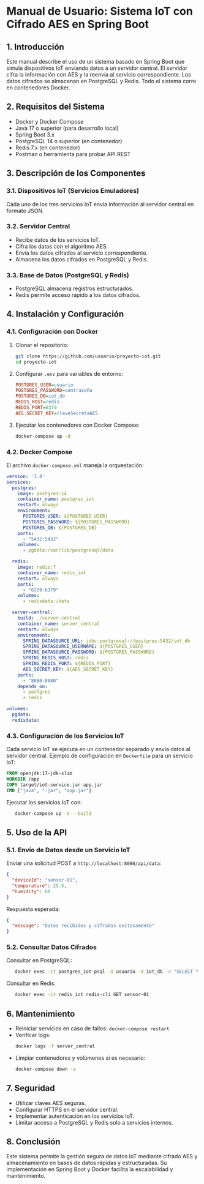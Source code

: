 # Manual de Usuario: Sistema IoT con Cifrado AES en Spring Boot

## 1. Introducción

Este manual describe el uso de un sistema basado en Spring Boot que simula dispositivos IoT enviando datos a un servidor central. El servidor cifra la información con AES y la reenvía al servicio correspondiente. Los datos cifrados se almacenan en PostgreSQL y Redis. Todo el sistema corre en contenedores Docker.

## 2. Requisitos del Sistema

- Docker y Docker Compose
- Java 17 o superior (para desarrollo local)
- Spring Boot 3.x
- PostgreSQL 14 o superior (en contenedor)
- Redis 7.x (en contenedor)
- Postman o herramienta para probar API REST

## 3. Descripción de los Componentes

### 3.1. Dispositivos IoT (Servicios Emuladores)

Cada uno de los tres servicios IoT envía información al servidor central en formato JSON.

### 3.2. Servidor Central

- Recibe datos de los servicios IoT.
- Cifra los datos con el algoritmo AES.
- Envía los datos cifrados al servicio correspondiente.
- Almacena los datos cifrados en PostgreSQL y Redis.

### 3.3. Base de Datos (PostgreSQL y Redis)

- PostgreSQL almacena registros estructurados.
- Redis permite acceso rápido a los datos cifrados.

## 4. Instalación y Configuración

### 4.1. Configuración con Docker

1. Clonar el repositorio:
   ```sh
   git clone https://github.com/usuario/proyecto-iot.git
   cd proyecto-iot
   ```
2. Configurar `.env` para variables de entorno:
   ```ini
   POSTGRES_USER=usuario
   POSTGRES_PASSWORD=contraseña
   POSTGRES_DB=iot_db
   REDIS_HOST=redis
   REDIS_PORT=6379
   AES_SECRET_KEY=claveSecretaAES
   ```
3. Ejecutar los contenedores con Docker Compose:
   ```sh
   docker-compose up -d
   ```

### 4.2. Docker Compose

El archivo `docker-compose.yml` maneja la orquestación:

```yaml
version: '3.8'
services:
  postgres:
    image: postgres:14
    container_name: postgres_iot
    restart: always
    environment:
      POSTGRES_USER: ${POSTGRES_USER}
      POSTGRES_PASSWORD: ${POSTGRES_PASSWORD}
      POSTGRES_DB: ${POSTGRES_DB}
    ports:
      - "5432:5432"
    volumes:
      - pgdata:/var/lib/postgresql/data

  redis:
    image: redis:7
    container_name: redis_iot
    restart: always
    ports:
      - "6379:6379"
    volumes:
      - redisdata:/data

  server-central:
    build: ./server-central
    container_name: server_central
    restart: always
    environment:
      SPRING_DATASOURCE_URL: jdbc:postgresql://postgres:5432/iot_db
      SPRING_DATASOURCE_USERNAME: ${POSTGRES_USER}
      SPRING_DATASOURCE_PASSWORD: ${POSTGRES_PASSWORD}
      SPRING_REDIS_HOST: redis
      SPRING_REDIS_PORT: ${REDIS_PORT}
      AES_SECRET_KEY: ${AES_SECRET_KEY}
    ports:
      - "8080:8080"
    depends_on:
      - postgres
      - redis

volumes:
  pgdata:
  redisdata:
```

### 4.3. Configuración de los Servicios IoT

Cada servicio IoT se ejecuta en un contenedor separado y envía datos al servidor central. Ejemplo de configuración en `Dockerfile` para un servicio IoT:

```dockerfile
FROM openjdk:17-jdk-slim
WORKDIR /app
COPY target/iot-service.jar app.jar
CMD ["java", "-jar", "app.jar"]
```

Ejecutar los servicios IoT con:

```sh
   docker-compose up -d --build
```

## 5. Uso de la API

### 5.1. Envío de Datos desde un Servicio IoT

Enviar una solicitud POST a `http://localhost:8080/api/data`:

```json
{
  "deviceId": "sensor-01",
  "temperature": 25.5,
  "humidity": 60
}
```

Respuesta esperada:

```json
{
  "message": "Datos recibidos y cifrados exitosamente"
}
```

### 5.2. Consultar Datos Cifrados

Consultar en PostgreSQL:

```sh
   docker exec -it postgres_iot psql -U usuario -d iot_db -c "SELECT * FROM encrypted_data;"
```

Consultar en Redis:

```sh
   docker exec -it redis_iot redis-cli GET sensor-01
```

## 6. Mantenimiento

- Reiniciar servicios en caso de fallos: `docker-compose restart`
- Verificar logs:
  ```sh
  docker logs -f server_central
  ```
- Limpiar contenedores y volúmenes si es necesario:
  ```sh
  docker-compose down -v
  ```

## 7. Seguridad

- Utilizar claves AES seguras.
- Configurar HTTPS en el servidor central.
- Implementar autenticación en los servicios IoT.
- Limitar acceso a PostgreSQL y Redis solo a servicios internos.

## 8. Conclusión

Este sistema permite la gestión segura de datos IoT mediante cifrado AES y almacenamiento en bases de datos rápidas y estructuradas. Su implementación en Spring Boot y Docker facilita la escalabilidad y mantenimiento.

